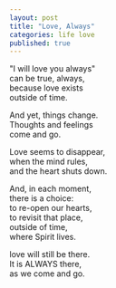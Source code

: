 ```yaml
---
layout: post
title: "Love, Always"
categories: life love
published: true
---
```


"I will love you always"  
can be true, always,  
because love exists  
outside of time.

And yet, things change.  
Thoughts and feelings  
come and go.

Love seems to disappear,  
when the mind rules,  
and the heart shuts down.

And, in each moment,  
there is a choice:  
to re-open our hearts,  
to revisit that place,  
outside of time,  
where Spirit lives.

love will still be there.  
It is ALWAYS there,  
as we come and go.